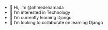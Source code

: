 - 👋 Hi, I’m @ahmedehamada
- 👀 I’m interested in Technology
- 🌱 I’m currently learning Django
- 💞️ I’m looking to collaborate on learning Django

<!---
ahmedehamada/ahmedehamada is a ✨ special ✨ repository because its `README.md` (this file) appears on your GitHub profile.
You can click the Preview link to take a look at your changes.
--->
